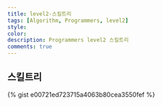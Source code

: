 ```yaml
---
title: level2-스킬트리
tags: [Algorithm, Programmers, level2]
style: 
color: 
description: Programmers level2 스킬트리
comments: true
---
```



## 스킬트리

{% gist e00721ed723715a4063b80cea3550fef %}